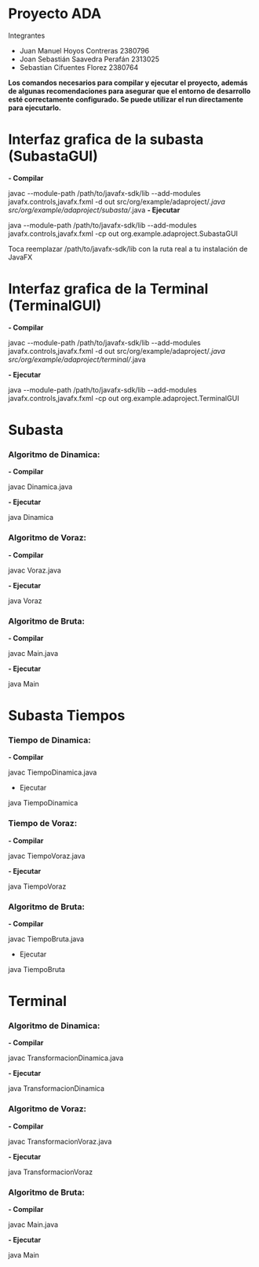 # Proyecto ADA

Integrantes
- Juan Manuel Hoyos Contreras 2380796
- Joan Sebastián Saavedra Perafán 2313025
- Sebastian Cifuentes Florez 2380764


**Los comandos necesarios para compilar y ejecutar el proyecto, además de algunas recomendaciones para asegurar que el entorno de desarrollo esté correctamente configurado.
Se puede utilizar el run directamente para ejecutarlo.**

# Interfaz grafica de la subasta (SubastaGUI)

**- Compilar**

javac --module-path /path/to/javafx-sdk/lib --add-modules javafx.controls,javafx.fxml -d out src/org/example/adaproject/*.java src/org/example/adaproject/subasta/*.java
**- Ejecutar**

java --module-path /path/to/javafx-sdk/lib --add-modules javafx.controls,javafx.fxml -cp out org.example.adaproject.SubastaGUI

Toca reemplazar /path/to/javafx-sdk/lib con la ruta real a tu instalación de JavaFX

# Interfaz grafica de la Terminal (TerminalGUI)

**- Compilar**


  javac --module-path /path/to/javafx-sdk/lib --add-modules javafx.controls,javafx.fxml -d out src/org/example/adaproject/*.java src/org/example/adaproject/terminal/*.java

**- Ejecutar**


  java --module-path /path/to/javafx-sdk/lib --add-modules javafx.controls,javafx.fxml -cp out org.example.adaproject.TerminalGUI

# Subasta
### Algoritmo de Dinamica:
**- Compilar**

javac Dinamica.java

**- Ejecutar** 

java Dinamica

### Algoritmo de Voraz:
**- Compilar**

javac Voraz.java

**- Ejecutar**

java Voraz

### Algoritmo de Bruta:
**- Compilar**

javac Main.java

**- Ejecutar**

java Main

# Subasta Tiempos

### Tiempo de Dinamica:
**- Compilar**

javac TiempoDinamica.java

- Ejecutar

java TiempoDinamica

### Tiempo de Voraz:
**- Compilar**

javac TiempoVoraz.java

**- Ejecutar**

java TiempoVoraz

### Algoritmo de Bruta:
**- Compilar**

javac TiempoBruta.java

- Ejecutar

java TiempoBruta

# Terminal
### Algoritmo de Dinamica:
**- Compilar**

javac TransformacionDinamica.java

**- Ejecutar**

java TransformacionDinamica

### Algoritmo de Voraz:
**- Compilar**

javac TransformacionVoraz.java

**- Ejecutar**

java TransformacionVoraz

### Algoritmo de Bruta:
**- Compilar**

javac Main.java

**- Ejecutar**

java Main


